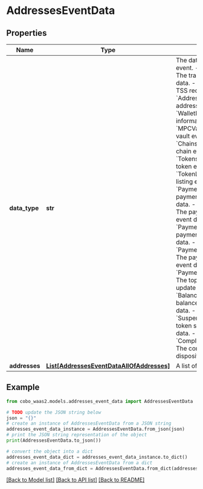 # AddressesEventData


## Properties

Name | Type | Description | Notes
------------ | ------------- | ------------- | -------------
**data_type** | **str** |  The data type of the event. - &#x60;Transaction&#x60;: The transaction event data. - &#x60;TSSRequest&#x60;: The TSS request event data. - &#x60;Addresses&#x60;: The addresses event data. - &#x60;WalletInfo&#x60;: The wallet information event data. - &#x60;MPCVault&#x60;: The MPC vault event data. - &#x60;Chains&#x60;: The enabled chain event data. - &#x60;Tokens&#x60;: The enabled token event data. - &#x60;TokenListing&#x60;: The token listing event data.        - &#x60;PaymentOrder&#x60;: The payment order event data. - &#x60;PaymentRefund&#x60;: The payment refund event data. - &#x60;PaymentSettlement&#x60;: The payment settlement event data. - &#x60;PaymentTransaction&#x60;: The payment transaction event data. - &#x60;PaymentAddressUpdate&#x60;: The top-up address update event data. - &#x60;BalanceUpdateInfo&#x60;: The balance update event data. - &#x60;SuspendedToken&#x60;: The token suspension event data. - &#x60;ComplianceDisposition&#x60;: The compliance disposition event data. | 
**addresses** | [**List[AddressesEventDataAllOfAddresses]**](AddressesEventDataAllOfAddresses.md) | A list of addresses. | [optional] 

## Example

```python
from cobo_waas2.models.addresses_event_data import AddressesEventData

# TODO update the JSON string below
json = "{}"
# create an instance of AddressesEventData from a JSON string
addresses_event_data_instance = AddressesEventData.from_json(json)
# print the JSON string representation of the object
print(AddressesEventData.to_json())

# convert the object into a dict
addresses_event_data_dict = addresses_event_data_instance.to_dict()
# create an instance of AddressesEventData from a dict
addresses_event_data_from_dict = AddressesEventData.from_dict(addresses_event_data_dict)
```
[[Back to Model list]](../README.md#documentation-for-models) [[Back to API list]](../README.md#documentation-for-api-endpoints) [[Back to README]](../README.md)


